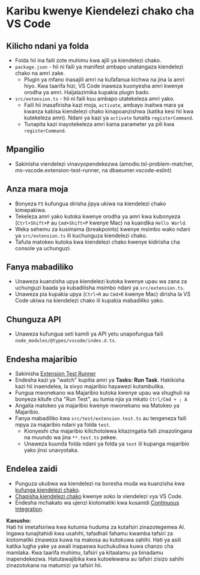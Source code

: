 # Karibu kwenye Kiendelezi chako cha VS Code

## Kilicho ndani ya folda

* Folda hii ina faili zote muhimu kwa ajili ya kiendelezi chako.  
* `package.json` - hii ni faili ya manifest ambapo unatangaza kiendelezi chako na amri zake.  
  * Plugin ya mfano inasajili amri na kufafanua kichwa na jina la amri hiyo. Kwa taarifa hizi, VS Code inaweza kuonyesha amri kwenye orodha ya amri. Haijalazimika kupakia plugin bado.  
* `src/extension.ts` - hii ni faili kuu ambapo utatekeleza amri yako.  
  * Faili hii inasafirisha kazi moja, `activate`, ambayo inaitwa mara ya kwanza kabisa kiendelezi chako kinapoanzishwa (katika kesi hii kwa kutekeleza amri). Ndani ya kazi ya `activate` tunaita `registerCommand`.  
  * Tunapita kazi inayotekeleza amri kama parameter ya pili kwa `registerCommand`.  

## Mpangilio

* Sakinisha viendelezi vinavyopendekezwa (amodio.tsl-problem-matcher, ms-vscode.extension-test-runner, na dbaeumer.vscode-eslint)  

## Anza mara moja

* Bonyeza `F5` kufungua dirisha jipya ukiwa na kiendelezi chako kimepakiwa.  
* Tekeleza amri yako kutoka kwenye orodha ya amri kwa kubonyeza (`Ctrl+Shift+P` au `Cmd+Shift+P` kwenye Mac) na kuandika `Hello World`.  
* Weka sehemu za kusimama (breakpoints) kwenye msimbo wako ndani ya `src/extension.ts` ili kuchunguza kiendelezi chako.  
* Tafuta matokeo kutoka kwa kiendelezi chako kwenye kidirisha cha console ya uchunguzi.  

## Fanya mabadiliko

* Unaweza kuanzisha upya kiendelezi kutoka kwenye upau wa zana za uchunguzi baada ya kubadilisha msimbo ndani ya `src/extension.ts`.  
* Unaweza pia kupakia upya (`Ctrl+R` au `Cmd+R` kwenye Mac) dirisha la VS Code ukiwa na kiendelezi chako ili kupakia mabadiliko yako.  

## Chunguza API

* Unaweza kufungua seti kamili ya API yetu unapofungua faili `node_modules/@types/vscode/index.d.ts`.  

## Endesha majaribio

* Sakinisha [Extension Test Runner](https://marketplace.visualstudio.com/items?itemName=ms-vscode.extension-test-runner)  
* Endesha kazi ya "watch" kupitia amri ya **Tasks: Run Task**. Hakikisha kazi hii inaendelea, la sivyo majaribio hayawezi kutambulika.  
* Fungua mwonekano wa Majaribio kutoka kwenye upau wa shughuli na bonyeza kitufe cha "Run Test", au tumia njia ya mkato `Ctrl/Cmd + ; A`  
* Angalia matokeo ya majaribio kwenye mwonekano wa Matokeo ya Majaribio.  
* Fanya mabadiliko kwa `src/test/extension.test.ts` au tengeneza faili mpya za majaribio ndani ya folda `test`.  
  * Kionyeshi cha majaribio kilichotolewa kitazingatia faili zinazolingana na muundo wa jina `**.test.ts` pekee.  
  * Unaweza kuunda folda ndani ya folda ya `test` ili kupanga majaribio yako jinsi unavyotaka.  

## Endelea zaidi

* Punguza ukubwa wa kiendelezi na boresha muda wa kuanzisha kwa [kufunga kiendelezi chako](https://code.visualstudio.com/api/working-with-extensions/bundling-extension).  
* [Chapisha kiendelezi chako](https://code.visualstudio.com/api/working-with-extensions/publishing-extension) kwenye soko la viendelezi vya VS Code.  
* Endesha mchakato wa ujenzi kiotomatiki kwa kusanidi [Continuous Integration](https://code.visualstudio.com/api/working-with-extensions/continuous-integration).  

**Kanusho:**  
Hati hii imetafsiriwa kwa kutumia huduma za kutafsiri zinazotegemea AI. Ingawa tunajitahidi kwa usahihi, tafadhali fahamu kwamba tafsiri za kiotomatiki zinaweza kuwa na makosa au kutokuwa sahihi. Hati ya asili katika lugha yake ya awali inapaswa kuchukuliwa kuwa chanzo cha mamlaka. Kwa taarifa muhimu, tafsiri ya kitaalamu ya binadamu inapendekezwa. Hatutawajibika kwa kutoelewana au tafsiri zisizo sahihi zinazotokana na matumizi ya tafsiri hii.
